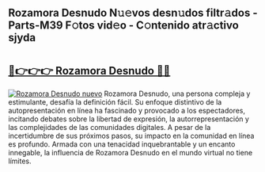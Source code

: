 ## Rozamora Desnudo N𝚞𝚎vos desn𝚞dos filtr𝚊dos - Parts-M39 F𝚘tos vid𝚎o - C𝚘ntenido atr𝚊ctivo sjyda

# <h2><a href="http://mb94ykj.tromn.icu/?c=Rozamora+Desnudo">🔗👉👉👉 Rozamora Desnudo 🔗🔗</a></h2>

[![Rozamora Desnudo nuevo](https://i.imgur.com/pEAQMta.gif)](http://mb94ykj.tromn.icu/?c=Rozamora+Desnudo)
Rozamora Desnudo, una persona compleja y estimulante, desafía la definición fácil. Su enfoque distintivo de la autopresentación en línea ha fascinado y provocado a los espectadores, incitando debates sobre la libertad de expresión, la autorrepresentación y las complejidades de las comunidades digitales. A pesar de la incertidumbre de sus próximos pasos, su impacto en la comunidad en línea es profundo. Armada con una tenacidad inquebrantable y un encanto innegable, la influencia de Rozamora Desnudo en el mundo virtual no tiene límites.
